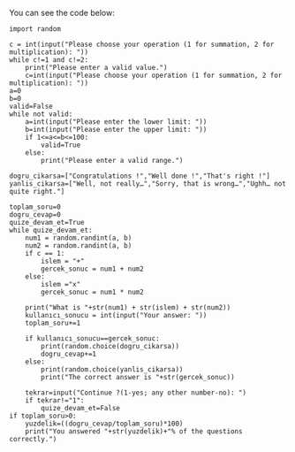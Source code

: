 You can see the code below:
    
    import random
    
    c = int(input("Please choose your operation (1 for summation, 2 for multiplication): "))
    while c!=1 and c!=2:
        print("Please enter a valid value.")
        c=int(input("Please choose your operation (1 for summation, 2 for multiplication): "))
    a=0
    b=0
    valid=False
    while not valid:
        a=int(input("Please enter the lower limit: "))
        b=int(input("Please enter the upper limit: "))
        if 1<=a<=b<=100:
            valid=True
        else:
            print("Please enter a valid range.")
    
    dogru_cikarsa=["Congratulations !","Well done !","That's right !"]
    yanlis_cikarsa=["Well, not really…","Sorry, that is wrong…","Ughh… not quite right."]
    
    toplam_soru=0
    dogru_cevap=0
    quize_devam_et=True
    while quize_devam_et:
        num1 = random.randint(a, b)
        num2 = random.randint(a, b)
        if c == 1:
            islem = "+"
            gercek_sonuc = num1 + num2
        else:
            islem ="x"
            gercek_sonuc = num1 * num2
    
        print("What is "+str(num1) + str(islem) + str(num2))
        kullanıcı_sonucu = int(input("Your answer: "))
        toplam_soru+=1
    
        if kullanıcı_sonucu==gercek_sonuc:
            print(random.choice(dogru_cikarsa))
            dogru_cevap+=1
        else:
            print(random.choice(yanlis_cikarsa))
            print("The correct answer is "+str(gercek_sonuc))
    
        tekrar=input("Continue ?(1-yes; any other number-no): ")
        if tekrar!="1":
            quize_devam_et=False
    if toplam_soru>0:
        yuzdelik=((dogru_cevap/toplam_soru)*100)
        print("You answered "+str(yuzdelik)+"% of the questions correctly.")



